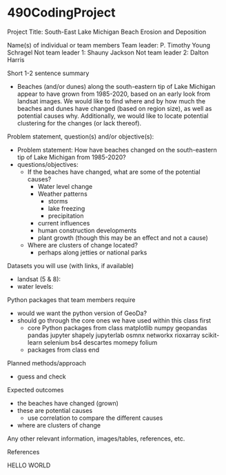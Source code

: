 # 490CodingProject

Project Title: South-East Lake Michigan Beach Erosion and Deposition

Name(s) of individual or team members
Team leader: P. Timothy Young Schragel
Not team leader 1: Shauny Jackson
Not team leader 2: Dalton Harris

Short 1-2 sentence summary
- Beaches (and/or dunes) along the south-eastern tip of Lake Michigan appear to have grown from 1985-2020, based on an early look from landsat images.
  We would like to find where and by how much the beaches and dunes have changed (based on region size), as well as potential causes why. 
  Additionally, we would like to locate potential clustering for the changes (or lack thereof).

Problem statement, question(s) and/or objective(s):
- Problem statement: How have beaches changed on the south-eastern tip of Lake Michigan from 1985-2020?
- questions/objectives:
	- If the beaches have changed, what are some of the potential causes?
		- Water level change
		- Weather patterns
			- storms
			- lake freezing
			- precipitation
		- current influences
		- human construction developments
		- plant growth (though this may be an effect and not a cause)
	- Where are clusters of change located?
		- perhaps along jetties or national parks

Datasets you will use (with links, if available)
- landsat (5 & 8):
- water levels: 

Python packages that team members require
- would we want the python version of GeoDa?
- should go through the core ones we have used within this class first
	- core Python packages from class
matplotlib
numpy
geopandas
pandas
jupyter
shapely
jupyterlab
osmnx
networkx
rioxarray
scikit-learn
selenium
bs4
descartes
momepy
folium
	- packages from class end

Planned methods/approach
- guess and check

Expected outcomes
- the beaches have changed (grown)
- these are potential causes
	- use correlation to compare the different causes
- where are clusters of change

Any other relevant information, images/tables, references, etc.

References


HELLO WORLD
